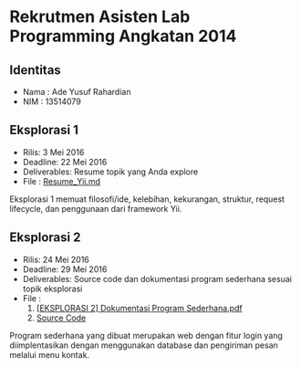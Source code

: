 # Rekrutmen Asisten Lab Programming Angkatan 2014

## Identitas
* Nama  : Ade Yusuf Rahardian
* NIM   : 13514079

## Eksplorasi 1
* Rilis: 3 Mei 2016
* Deadline: 22 Mei 2016
* Deliverables: Resume topik yang Anda explore
* File : [Resume_Yii.md](https://github.com/adeyura/rekrutmen-labpro/blob/master/Resume_Yii.md)

Eksplorasi 1 memuat filosofi/ide, kelebihan, kekurangan, struktur, request lifecycle, dan penggunaan dari framework Yii.

## Eksplorasi 2
* Rilis: 24 Mei 2016
* Deadline: 29 Mei 2016
* Deliverables: Source code dan dokumentasi program sederhana sesuai topik eksplorasi
* File :
  1. [[EKSPLORASI 2] Dokumentasi Program Sederhana.pdf](https://github.com/adeyura/rekrutmen-labpro/blob/master/%5BEKSPLORASI%202%5D%20Dokumentasi%20Program%20Sederhana.pdf)
  2. [Source Code](https://github.com/adeyura/rekrutmen-labpro/tree/master/programSederhana)

Program sederhana yang dibuat merupakan web dengan fitur login yang diimplentasikan dengan menggunakan database dan pengiriman pesan melalui menu kontak.
